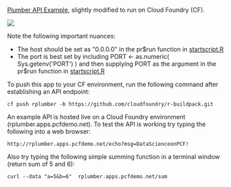 [Plumber API Example](https://www.rplumber.io/), slightly modified to run on Cloud Foundry (CF). 

![](https://github.com/pivotalsoftware/cf-r-plumber/blob/misc/Screen%20Shot%202019-04-01%20at%203.48.13%20PM.png)

Note the following important nuances:
* The host should be set as "0.0.0.0" in the pr$run function in [startscript.R](https://github.com/pivotalsoftware/cf-r-plumber/blob/master/startscript.R)
* The port is best set by including PORT <- as.numeric( Sys.getenv('PORT') ) and then supplying PORT as the argument in the pr$run function in [startscript.R](https://github.com/pivotalsoftware/cf-r-plumber/blob/master/startscript.R)

To push this app to your CF environment, run the following command after establishing an API endpoint:
```
cf push rplumber -b https://github.com/cloudfoundry/r-buildpack.git
```

An example API is hosted live on a Cloud Foundry environment (rplumber.apps.pcfdemo.net).  To test the API is working try typing the following into a web browser:
```
http://rplumber.apps.pcfdemo.net/echo?msg=DataScienceonPCF!
```

Also try typing the following simple summing function in a terminal window (return sum of 5 and 6):
```
curl --data "a=5&b=6"  rplumber.apps.pcfdemo.net/sum
```
